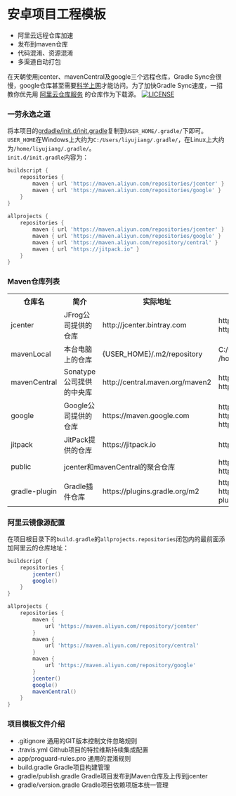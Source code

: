 # 安卓项目工程模板

- 阿里云远程仓库加速
- 发布到maven仓库
- 代码混淆、资源混淆
- 多渠道自动打包

在天朝使用jcenter、mavenCentral及google三个远程仓库，Gradle Sync会很慢，google仓库甚至需要[科学上网](https://github.com/hugetiny/awesome-vpn)才能访问。为了加快Gradle Sync速度，一招教你优先用 [阿里云仓库服务](https://maven.aliyun.com/mvn/view) 的仓库作为下载源。
[![LICENSE](https://img.shields.io/badge/license-Anti%20996-blue.svg)](https://github.com/996icu/996.ICU/blob/master/LICENSE)

### 一劳永逸之道

将本项目的[grdadle/init.d/init.gradle](/gradle/init.d/init.gradle)复制到`USER_HOME/.gradle/`下即可。
`USER_HOME`在Windows上大约为`C:/Users/liyujiang/.gradle/`，在Linux上大约为`/home/liyujiang/.gradle/`。   
`init.d/init.gradle`内容为：
```gradle
buildscript {
    repositories {
        maven { url 'https://maven.aliyun.com/repositories/jcenter' }
        maven { url 'https://maven.aliyun.com/repositories/google' }
    }
}
    
allprojects {
    repositories {
        maven { url 'https://maven.aliyun.com/repositories/jcenter' }
        maven { url 'https://maven.aliyun.com/repositories/google' }
        maven { url 'https://maven.aliyun.com/repository/central' }
        maven { url "https://jitpack.io" }
    }
}
```

### Maven仓库列表
<table>
    <tr>
        <th>仓库名</th>
        <th> 简介</th>
        <th> 实际地址</th>
        <th> 使用地址</th>
    </tr>
    <tr>
        <td>jcenter</td>
        <td>JFrog公司提供的仓库</td>
        <td align="left">http://jcenter.bintray.com</td>
        <td align="left">https://maven.aliyun.com/repository/jcenter <br/> https://maven.aliyun.com/nexus/content/repositories/jcenter</td>
    </tr>
    <tr>
        <td>mavenLocal</td>
        <td>本台电脑上的仓库</td>
        <td align="left">{USER_HOME}/.m2/repository</td>
        <td align="left">C:/Users/liyujiang/.m2/repository (Windows) <br/> /home/liyujiang/.m2/repository (Linux)</td>
    </tr>
    <tr>
        <td>mavenCentral</td>
        <td>Sonatype公司提供的中央库</td>
        <td align="left">http://central.maven.org/maven2</td>
        <td align="left">https://maven.aliyun.com/repository/central <br/> https://maven.aliyun.com/nexus/content/repositories/central</td>
    </tr>
    <tr>
        <td>google</td>
        <td>Google公司提供的仓库</td>
        <td align="left">https://maven.google.com</td>
        <td align="left">https://maven.aliyun.com/repository/google <br/> https://maven.aliyun.com/nexus/content/repositories/google <br/> https://dl.google.com/dl/android/maven2</td>
    </tr>
    <tr>
        <td>jitpack</td>
        <td>JitPack提供的仓库</td>
        <td align="left">https://jitpack.io</td>
        <td align="left">https://jitpack.io</td>
    </tr>
    <tr>
        <td>public</td>
        <td align="left" colspan="2">jcenter和mavenCentral的聚合仓库</td>
        <td align="left">https://maven.aliyun.com/repository/public <br/> https://maven.aliyun.com/nexus/content/groups/public</td>
    </tr>
    <tr>
        <td>gradle-plugin</td>
        <td>Gradle插件仓库</td>
        <td align="left">https://plugins.gradle.org/m2</td>
        <td align="left"> https://maven.aliyun.com/repository/gradle-plugin <br/> https://maven.aliyun.com/nexus/content/repositories/gradle-plugin</td>
    </tr>
</table>

### 阿里云镜像源配置
在项目根目录下的`build.gradle`的`allprojects.repositories`闭包内的最前面添加阿里云的仓库地址：    
```groovy
buildscript {
    repositories {
        jcenter()
        google()
    }
}

allprojects {
    repositories {
        maven {
            url 'https://maven.aliyun.com/repository/jcenter'
        }
        maven {
            url 'https://maven.aliyun.com/repository/central'
        }
        maven {
            url 'https://maven.aliyun.com/repository/google'
        }
        jcenter()
        google()
        mavenCentral()
    }
}
```

### 项目模板文件介绍
- .gitignore  通用的GIT版本控制文件忽略规则
- .travis.yml  Github项目的特拉维斯持续集成配置
- app/proguard-rules.pro  通用的混淆规则
- build.gradle Gradle项目构建管理
- gradle/publish.gradle Gradle项目发布到Maven仓库及上传到jcenter
- gradle/version.gradle Gradle项目依赖项版本统一管理
